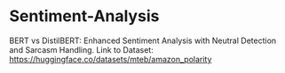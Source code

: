 # Sentiment-Analysis
BERT vs DistilBERT: Enhanced Sentiment Analysis with Neutral Detection and Sarcasm Handling. 
Link to Dataset: https://huggingface.co/datasets/mteb/amazon_polarity
